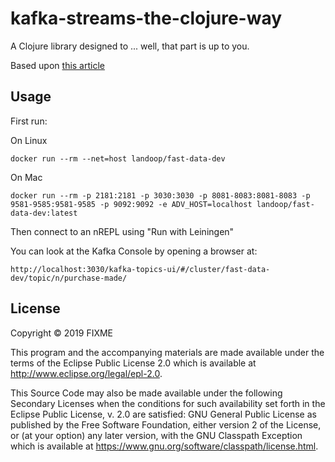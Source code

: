 # kafka-streams-the-clojure-way

A Clojure library designed to ... well, that part is up to you.

Based upon [this article](https://medium.com/funding-circle/kafka-streams-the-clojure-way-d62f6cefaba1)
## Usage

First run:

On Linux

    docker run --rm --net=host landoop/fast-data-dev

On Mac

    docker run --rm -p 2181:2181 -p 3030:3030 -p 8081-8083:8081-8083 -p 9581-9585:9581-9585 -p 9092:9092 -e ADV_HOST=localhost landoop/fast-data-dev:latest


Then connect to an nREPL using "Run with Leiningen"

You can look at the Kafka Console by opening a browser at:

    http://localhost:3030/kafka-topics-ui/#/cluster/fast-data-dev/topic/n/purchase-made/

## License

Copyright © 2019 FIXME

This program and the accompanying materials are made available under the
terms of the Eclipse Public License 2.0 which is available at
http://www.eclipse.org/legal/epl-2.0.

This Source Code may also be made available under the following Secondary
Licenses when the conditions for such availability set forth in the Eclipse
Public License, v. 2.0 are satisfied: GNU General Public License as published by
the Free Software Foundation, either version 2 of the License, or (at your
option) any later version, with the GNU Classpath Exception which is available
at https://www.gnu.org/software/classpath/license.html.
